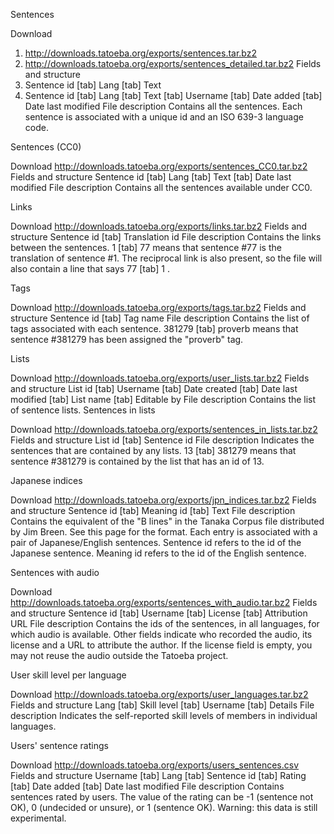 Sentences

Download
1. http://downloads.tatoeba.org/exports/sentences.tar.bz2
2. http://downloads.tatoeba.org/exports/sentences_detailed.tar.bz2
Fields and structure
1. Sentence id [tab] Lang [tab] Text
2. Sentence id [tab] Lang [tab] Text [tab] Username [tab] Date added [tab] Date last modified
File description
Contains all the sentences. Each sentence is associated with a unique id and an ISO 639-3 language code.


Sentences (CC0)

Download
http://downloads.tatoeba.org/exports/sentences_CC0.tar.bz2
Fields and structure
Sentence id [tab] Lang [tab] Text [tab] Date last modified
File description
Contains all the sentences available under CC0.


Links

Download
http://downloads.tatoeba.org/exports/links.tar.bz2
Fields and structure
Sentence id [tab] Translation id
File description
Contains the links between the sentences. 1 [tab] 77 means that sentence #77 is the translation of sentence #1. The reciprocal link is also present, so the file will also contain a line that says 77 [tab] 1 .


Tags

Download
http://downloads.tatoeba.org/exports/tags.tar.bz2
Fields and structure
Sentence id [tab] Tag name
File description
Contains the list of tags associated with each sentence. 381279 [tab] proverb means that sentence #381279 has been assigned the "proverb" tag.


Lists

Download
http://downloads.tatoeba.org/exports/user_lists.tar.bz2
Fields and structure
List id [tab] Username [tab] Date created [tab] Date last modified [tab] List name [tab] Editable by
File description
Contains the list of sentence lists.
Sentences in lists

Download
http://downloads.tatoeba.org/exports/sentences_in_lists.tar.bz2
Fields and structure
List id [tab] Sentence id
File description
Indicates the sentences that are contained by any lists. 13 [tab] 381279 means that sentence #381279 is contained by the list that has an id of 13.


Japanese indices

Download
http://downloads.tatoeba.org/exports/jpn_indices.tar.bz2
Fields and structure
Sentence id [tab] Meaning id [tab] Text
File description
Contains the equivalent of the "B lines" in the Tanaka Corpus file distributed by Jim Breen. See this page for the format. Each entry is associated with a pair of Japanese/English sentences. Sentence id refers to the id of the Japanese sentence. Meaning id refers to the id of the English sentence.


Sentences with audio

Download
http://downloads.tatoeba.org/exports/sentences_with_audio.tar.bz2
Fields and structure
Sentence id [tab] Username [tab] License [tab] Attribution URL
File description
Contains the ids of the sentences, in all languages, for which audio is available. Other fields indicate who recorded the audio, its license and a URL to attribute the author. If the license field is empty, you may not reuse the audio outside the Tatoeba project.


User skill level per language

Download
http://downloads.tatoeba.org/exports/user_languages.tar.bz2
Fields and structure
Lang [tab] Skill level [tab] Username [tab] Details
File description
Indicates the self-reported skill levels of members in individual languages.


Users' sentence ratings

Download
http://downloads.tatoeba.org/exports/users_sentences.csv
Fields and structure
Username [tab] Lang [tab] Sentence id [tab] Rating [tab] Date added [tab] Date last modified
File description
Contains sentences rated by users. The value of the rating can be -1 (sentence not OK), 0 (undecided or unsure), or 1 (sentence OK). Warning: this data is still experimental.